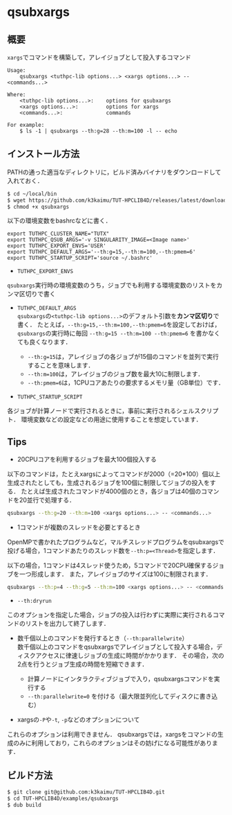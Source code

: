 # qsubxargs

## 概要

`xargs`でコマンドを構築して，アレイジョブとして投入するコマンド

```
Usage:
    qsubxargs <tuthpc-lib options...> <xargs options...> -- <commands...>

Where:
    <tuthpc-lib options...>:    options for qsubxargs
    <xargs options...>:         options for xargs
    <commands...>:              commands

For example:
    $ ls -1 | qsubxargs --th:g=28 --th:m=100 -l -- echo
```


## インストール方法

PATHの通った適当なディレクトリに，ビルド済みバイナリをダウンロードして入れておく．

```sh
$ cd ~/local/bin
$ wget https://github.com/k3kaimu/TUT-HPCLIB4D/releases/latest/download/qsubxargs
$ chmod +x qsubxargs
```

以下の環境変数をbashrcなどに書く．

```
export TUTHPC_CLUSTER_NAME="TUTX"
export TUTHPC_QSUB_ARGS='-v SINGULARITY_IMAGE=<Image name>'
export TUTHPC_EXPORT_ENVS='USER'
export TUTHPC_DEFAULT_ARGS='--th:g=15,--th:m=100,--th:pmem=6'
export TUTHPC_STARTUP_SCRIPT='source ~/.bashrc'
```

+ `TUTHPC_EXPORT_ENVS`

`qsubxargs`実行時の環境変数のうち，ジョブでも利用する環境変数のリストをカンマ区切りで書く

+ `TUTHPC_DEFAULT_ARGS`  
`qsubxargs`の`<tuthpc-lib options...>`のデフォルト引数を**カンマ区切り**で書く．
たとえば，`--th:g=15,--th:m=100,--th:pmem=6`を設定しておけば，`qsubxargs`の実行時に毎回 `--th:g=15 --th:m=100 --th:pmem=6` を書かなくても良くなります．
  - `--th:g=15`は，アレイジョブの各ジョブが15個のコマンドを並列で実行することを意味します．
  - `--th:m=100`は，アレイジョブのジョブ数を最大10に制限します．
  - `--th:pmem=6`は，1CPUコアあたりの要求するメモリ量（GB単位）です．


+ `TUTHPC_STARTUP_SCRIPT`

各ジョブが計算ノードで実行されるときに，事前に実行されるシェルスクリプト．
環境変数などの設定などの用途に使用することを想定しています．

## Tips

+ 20CPUコアを利用するジョブを最大100個投入する

以下のコマンドは，たとえxargsによってコマンドが2000（=20*100）個以上生成されたとしても，生成されるジョブを100個に制限してジョブの投入をする．
たとえば生成されたコマンドが4000個のとき，各ジョブは40個のコマンドを20並行で処理する．

```sh
qsubxargs --th:g=20 --th:m=100 <xargs options...> -- <commands...>
```

+ 1コマンドが複数のスレッドを必要とするとき

OpenMPで書かれたプログラムなど，マルチスレッドプログラムをqsubxargsで投げる場合，1コマンドあたりのスレッド数を`--th:p=<Thread>`を指定します．

以下の場合，1コマンドは4スレッド使うため，5コマンドで20CPU確保するジョブを一つ形成します．
また，アレイジョブのサイズは100に制限されます．

```sh
qsubxargs --th:p=4 --th:g=5 --th:m=100 <xargs options...> -- <commands...>
```

+ `--th:dryrun`

このオプションを指定した場合，ジョブの投入は行わずに実際に実行されるコマンドのリストを出力して終了します．


+ 数千個以上のコマンドを発行するとき（`--th:parallelwrite`）  
数千個以上のコマンドをqsubxargsでアレイジョブとして投入する場合，ディスクアクセスに律速しジョブの生成に時間がかかります．
その場合，次の2点を行うとジョブ生成の時間を短縮できます．
  + 計算ノードにインタラクティブジョブで入り，qsubxargsコマンドを実行する
  + `--th:parallelwrite=0` を付ける（最大限並列化してディスクに書き込む）


+ xargsの`-P`や`-t`, `-p`などのオプションについて

これらのオプションは利用できません．
qsubxargsでは，xargsをコマンドの生成のみに利用しており，これらのオプションはその妨げになる可能性があります．


## ビルド方法

```sh
$ git clone git@github.com:k3kaimu/TUT-HPCLIB4D.git
$ cd TUT-HPCLIB4D/examples/qsubxargs
$ dub build
```
